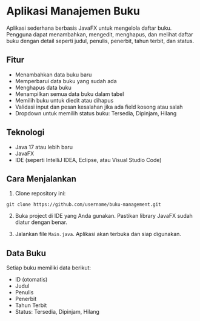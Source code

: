 # Aplikasi Manajemen Buku

Aplikasi sederhana berbasis JavaFX untuk mengelola daftar buku.
Pengguna dapat menambahkan, mengedit, menghapus, dan melihat daftar buku dengan detail seperti judul, penulis, penerbit, tahun terbit, dan status.

## Fitur

* Menambahkan data buku baru
* Memperbarui data buku yang sudah ada
* Menghapus data buku
* Menampilkan semua data buku dalam tabel
* Memilih buku untuk diedit atau dihapus
* Validasi input dan pesan kesalahan jika ada field kosong atau salah
* Dropdown untuk memilih status buku: Tersedia, Dipinjam, Hilang

## Teknologi

* Java 17 atau lebih baru
* JavaFX
* IDE (seperti IntelliJ IDEA, Eclipse, atau Visual Studio Code)


## Cara Menjalankan

1. Clone repository ini:

```
git clone https://github.com/username/buku-management.git
```

2. Buka project di IDE yang Anda gunakan.
   Pastikan library JavaFX sudah diatur dengan benar.

3. Jalankan file `Main.java`.
   Aplikasi akan terbuka dan siap digunakan.

## Data Buku

Setiap buku memiliki data berikut:

* ID (otomatis)
* Judul
* Penulis
* Penerbit
* Tahun Terbit
* Status: Tersedia, Dipinjam, Hilang
